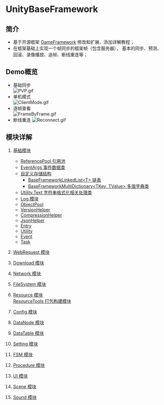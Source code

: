 # UnityBaseFramework

## 简介  
- 基于开源框架 [GameFramework](https://github.com/EllanJiang/GameFramework) 修改和扩展，添加详解教程；
- 在框架基础上实现一个帧同步的框架帧（包含服务器）， 基本的同步、预测、回滚、录像播放、追帧、断线重连等；

## Demo概览
- 基础同步  
    ![PVP.gif](https://github.com/fuemocheng/UnityBaseFramework/blob/main/Tutorial/Gif/PVP.gif)  
- 单机模式  
    ![ClientMode.gif](https://github.com/fuemocheng/UnityBaseFramework/blob/main/Tutorial/Gif/ClientMode.gif)  
- 逐帧查看  
    ![FrameByFrame.gif](https://github.com/fuemocheng/UnityBaseFramework/blob/main/Tutorial/Gif/FrameByFrame.gif)   
- 断线重连
    ![Reconnect.gif](https://github.com/fuemocheng/UnityBaseFramework/blob/main/Tutorial/Gif/Reconnect.gif)   

## 模块详解
1. [基础模块](https://github.com/fuemocheng/UnityBaseFramework/blob/main/Tutorial/01%20BaseModules.md)
    - [ReferencePool 引用池](https://github.com/fuemocheng/UnityBaseFramework/blob/main/Tutorial/01%20BaseModules.md#0x00-referencepool-%E5%BC%95%E7%94%A8%E6%B1%A0)
    - [EventArgs 事件数据类](https://github.com/fuemocheng/UnityBaseFramework/blob/main/Tutorial/01%20BaseModules.md#0x01-eventargs-%E4%BA%8B%E4%BB%B6%E6%95%B0%E6%8D%AE%E7%B1%BB)
    - [自定义存储结构](https://github.com/fuemocheng/UnityBaseFramework/blob/main/Tutorial/01%20BaseModules.md#0x02-%E8%87%AA%E5%AE%9A%E4%B9%89%E5%AD%98%E5%82%A8%E7%BB%93%E6%9E%84)
        - [BaseFrameworkLinkedList\<T> 链表](https://github.com/fuemocheng/UnityBaseFramework/blob/main/Tutorial/01%20BaseModules.md#baseframeworklinkedlistt-%E9%93%BE%E8%A1%A8)
        - [BaseFrameworkMultiDictionary\<TKey, TValue> 多值字典类](https://github.com/fuemocheng/UnityBaseFramework/blob/main/Tutorial/01%20BaseModules.md#baseframeworkmultidictionarytkey-tvalue-%E5%A4%9A%E5%80%BC%E5%AD%97%E5%85%B8%E7%B1%BB)
    - [Utility.Text 字符串格式化相关处理类](https://github.com/fuemocheng/UnityBaseFramework/blob/main/Tutorial/01%20BaseModules.md#0x03-utilitytext-%E5%AD%97%E7%AC%A6%E4%B8%B2%E6%A0%BC%E5%BC%8F%E5%8C%96%E7%9B%B8%E5%85%B3%E5%A4%84%E7%90%86%E7%B1%BB)
    - [Log 模块](https://github.com/fuemocheng/UnityBaseFramework/blob/main/Tutorial/01%20BaseModules.md#0x04-log-%E6%A8%A1%E5%9D%97)
    - [ObjectPool](https://github.com/fuemocheng/UnityBaseFramework/blob/main/Tutorial/01%20BaseModules.md#0x05-objectpool)
    - [VersionHelper](https://github.com/fuemocheng/UnityBaseFramework/blob/main/Tutorial/01%20BaseModules.md#0x06-versionhelper)
    - [CompressionHelper](https://github.com/fuemocheng/UnityBaseFramework/blob/main/Tutorial/01%20BaseModules.md#0x07-compressionhelper)
    - [JsonHelper](https://github.com/fuemocheng/UnityBaseFramework/blob/main/Tutorial/01%20BaseModules.md#0x08-jsonhelper)
    - [Entry](https://github.com/fuemocheng/UnityBaseFramework/blob/main/Tutorial/01%20BaseModules.md#0x09-entry)
    - [Utility](https://github.com/fuemocheng/UnityBaseFramework/blob/main/Tutorial/01%20BaseModules.md#0x0a-utility)
    - [Event](https://github.com/fuemocheng/UnityBaseFramework/blob/main/Tutorial/01%20BaseModules.md#0x0b-event)
    - [Task](https://github.com/fuemocheng/UnityBaseFramework/blob/main/Tutorial/01%20BaseModules.md#0x0c-task)

2. [WebRequest 模块](https://github.com/fuemocheng/UnityBaseFramework/blob/main/Tutorial/02%20WebRequest.md)
   
3. [Download 模块](https://github.com/fuemocheng/UnityBaseFramework/blob/main/Tutorial/03%20Download.md)
   
4. [Network 模块](https://github.com/fuemocheng/UnityBaseFramework/blob/main/Tutorial/04%20Network.md)
   
5. [FileSystem 模块](https://github.com/fuemocheng/UnityBaseFramework/blob/main/Tutorial/05%20FileSystem.md)
   
6. [Resource 模块](https://github.com/fuemocheng/UnityBaseFramework/blob/main/Tutorial/06%2000%20Resource.md)  
   [ResourceTools 打包构建模块](https://github.com/fuemocheng/UnityBaseFramework/blob/main/Tutorial/06%2001%20ResourceTools.md)

7. [Config 模块](https://github.com/fuemocheng/UnityBaseFramework/blob/main/Tutorial/07%20Config.md)
   
8. [DataNode 模块](https://github.com/fuemocheng/UnityBaseFramework/blob/main/Tutorial/08%20DataNode.md)
   
9. [DataTable 模块](https://github.com/fuemocheng/UnityBaseFramework/blob/main/Tutorial/09%20DataTable.md)
    
10. [Setting 模块](https://github.com/fuemocheng/UnityBaseFramework/blob/main/Tutorial/10%20Setting.md)
    
11. [FSM 模块](https://github.com/fuemocheng/UnityBaseFramework/blob/main/Tutorial/11%20FSM.md)
    
12. [Procedure 模块](https://github.com/fuemocheng/UnityBaseFramework/blob/main/Tutorial/12%20Procedure.md)
    
13. [UI 模块](https://github.com/fuemocheng/UnityBaseFramework/blob/main/Tutorial/13%20UI.md)
    
14. [Scene 模块](https://github.com/fuemocheng/UnityBaseFramework/blob/main/Tutorial/14%20Scene.md)
    
15. [Sound 模块](https://github.com/fuemocheng/UnityBaseFramework/blob/main/Tutorial/15%20Sound.md)



